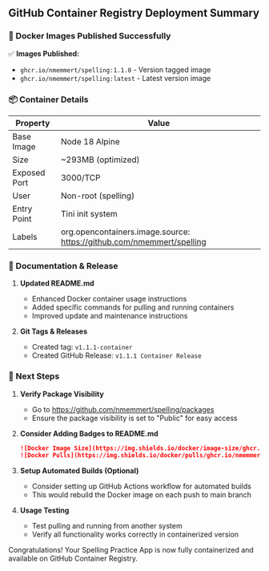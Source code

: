 ## GitHub Container Registry Deployment Summary

### 🐳 Docker Images Published Successfully

✅ **Images Published:**
- `ghcr.io/nmemmert/spelling:1.1.0` - Version tagged image
- `ghcr.io/nmemmert/spelling:latest` - Latest version image

### 📦 Container Details

| Property | Value |
|----------|-------|
| Base Image | Node 18 Alpine |
| Size | ~293MB (optimized) |
| Exposed Port | 3000/TCP |
| User | Non-root (spelling) |
| Entry Point | Tini init system |
| Labels | org.opencontainers.image.source: https://github.com/nmemmert/spelling |

### 📝 Documentation & Release

1. **Updated README.md**
   - Enhanced Docker container usage instructions
   - Added specific commands for pulling and running containers
   - Improved update and maintenance instructions

2. **Git Tags & Releases**
   - Created tag: `v1.1.1-container`
   - Created GitHub Release: `v1.1.1 Container Release`

### 🚀 Next Steps

1. **Verify Package Visibility**
   - Go to https://github.com/nmemmert/spelling/packages
   - Ensure the package visibility is set to "Public" for easy access

2. **Consider Adding Badges to README.md**
   ```markdown
   ![Docker Image Size](https://img.shields.io/docker/image-size/ghcr.io/nmemmert/spelling/latest)
   ![Docker Pulls](https://img.shields.io/docker/pulls/ghcr.io/nmemmert/spelling)
   ```

3. **Setup Automated Builds (Optional)**
   - Consider setting up GitHub Actions workflow for automated builds
   - This would rebuild the Docker image on each push to main branch

4. **Usage Testing**
   - Test pulling and running from another system
   - Verify all functionality works correctly in containerized version

Congratulations! Your Spelling Practice App is now fully containerized and available on GitHub Container Registry.
